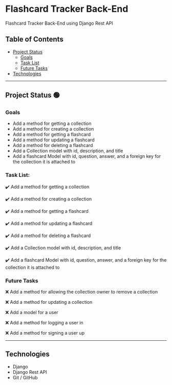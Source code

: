 # Flashcard Tracker Back-End

Flashcard Tracker Back-End using Django Rest API

## Table of Contents
- [Project Status](#project-status)
   - [Goals](#goals)
   - [Task List](#task-list)
   - [Future Tasks](#future-tasks)
- [Technologies](#technologies)

---
## Project Status :green_circle:

### Goals
- Add a method for getting a collection
- Add a method for creating a collection
- Add a method for getting a flashcard
- Add a method for updating a flashcard
- Add a method for deleting a flashcard
- Add a Collection model with id, description, and title
- Add a flashcard Model with id, question, answer, and a foreign key for the collection it is attached to

### Task List: 

:heavy_check_mark: Add a method for getting a collection

:heavy_check_mark: Add a method for creating a collection

:heavy_check_mark: Add a method for getting a flashcard

:heavy_check_mark: Add a method for updating a flashcard

:heavy_check_mark: Add a method for deleting a flashcard

:heavy_check_mark: Add a Collection model with id, description, and title

:heavy_check_mark: Add a flashcard Model with id, question, answer, and a foreign key for the collection it is attached to

<!--- 
Emojis for the Task List:
DONE =      :heavy_check_mark:
NOT DONE =  :x:
WIP =       :recycle:
BUGGED =    :warning:
 --->

### Future Tasks  


:x: Add a method for allowing the collection owner to remove a collection

:x: Add a method for updating a collection

:x: Add a model for a user

:x: Add a method for logging a user in

:x: Add a method for signing a user up 

---
## Technologies
- Django 
- Django Rest API
- Git / GitHub
